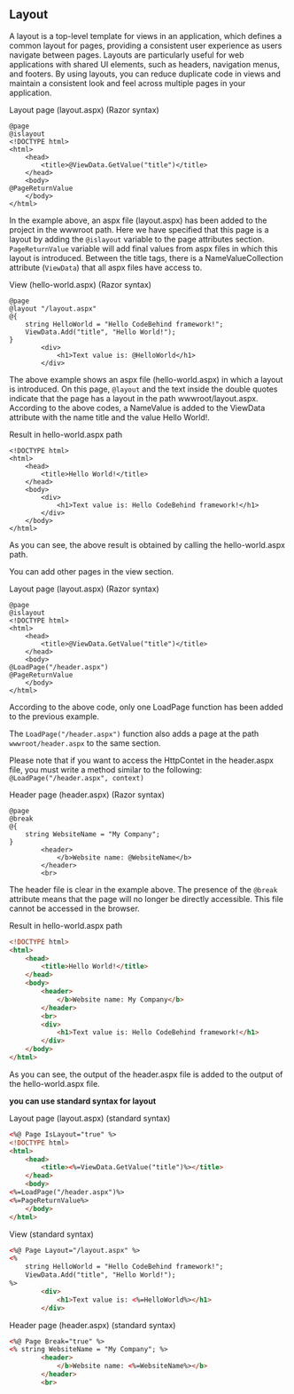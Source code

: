 ## Layout
A layout is a top-level template for views in an application, which defines a common layout for pages, providing a consistent user experience as users navigate between pages. Layouts are particularly useful for web applications with shared UI elements, such as headers, navigation menus, and footers. By using layouts, you can reduce duplicate code in views and maintain a consistent look and feel across multiple pages in your application.

Layout page (layout.aspx) (Razor syntax)
```cshtml
@page
@islayout
<!DOCTYPE html>
<html>
	<head>
		<title>@ViewData.GetValue("title")</title>
	</head>
	<body>
@PageReturnValue
	</body>
</html>
```

In the example above, an aspx file (layout.aspx) has been added to the project in the wwwroot path.
Here we have specified that this page is a layout by adding the `@islayout` variable to the page attributes section. `PageReturnValue` variable will add final values from aspx files in which this layout is introduced. Between the title tags, there is a NameValueCollection attribute (`ViewData`) that all aspx files have access to.

View (hello-world.aspx) (Razor syntax)
```cshtml
@page
@layout "/layout.aspx"
@{
    string HelloWorld = "Hello CodeBehind framework!";
    ViewData.Add("title", "Hello World!");
}
        <div>
            <h1>Text value is: @HelloWorld</h1>
        </div>
```

The above example shows an aspx file (hello-world.aspx) in which a layout is introduced.
On this page, `@layout` and the text inside the double quotes indicate that the page has a layout in the path wwwroot/layout.aspx. According to the above codes, a NameValue is added to the ViewData attribute with the name title and the value Hello World!.

Result in hello-world.aspx path
```cshtml
<!DOCTYPE html>
<html>
	<head>
		<title>Hello World!</title>
	</head>
	<body>
		<div>
			<h1>Text value is: Hello CodeBehind framework!</h1>
		</div>
	</body>
</html>
```

As you can see, the above result is obtained by calling the hello-world.aspx path.

You can add other pages in the view section.

Layout page (layout.aspx) (Razor syntax)
```cshtml
@page
@islayout
<!DOCTYPE html>
<html>
	<head>
		<title>@ViewData.GetValue("title")</title>
	</head>
	<body>
@LoadPage("/header.aspx")
@PageReturnValue
	</body>
</html>
```

According to the above code, only one LoadPage function has been added to the previous example.

The `LoadPage("/header.aspx")` function also adds a page at the path `wwwroot/header.aspx` to the same section.

Please note that if you want to access the HttpContet in the header.aspx file, you must write a method similar to the following:
`@LoadPage("/header.aspx", context)`

Header page (header.aspx) (Razor syntax)
```cshtml
@page
@break
@{
    string WebsiteName = "My Company";
}
        <header>
            </b>Website name: @WebsiteName</b>
        </header>
        <br>
```

The header file is clear in the example above. The presence of the `@break` attribute means that the page will no longer be directly accessible. This file cannot be accessed in the browser.

Result in hello-world.aspx path
```html
<!DOCTYPE html>
<html>
	<head>
		<title>Hello World!</title>
	</head>
	<body>
		<header>
			</b>Website name: My Company</b>
		</header>
		<br>
		<div>
			<h1>Text value is: Hello CodeBehind framework!</h1>
		</div>
	</body>
</html>
```

As you can see, the output of the header.aspx file is added to the output of the hello-world.aspx file.

**you can use standard syntax for layout**

Layout page (layout.aspx) (standard syntax)
```html
<%@ Page IsLayout="true" %>
<!DOCTYPE html>
<html>
	<head>
		<title><%=ViewData.GetValue("title")%></title>
	</head>
	<body>
<%=LoadPage("/header.aspx")%>
<%=PageReturnValue%>
	</body>
</html>
```

View (standard syntax)
```html
<%@ Page Layout="/layout.aspx" %>
<%
    string HelloWorld = "Hello CodeBehind framework!";
    ViewData.Add("title", "Hello World!");
%>
        <div>
            <h1>Text value is: <%=HelloWorld%></h1>
        </div>
```

Header page (header.aspx) (standard syntax)
```html
<%@ Page Break="true" %>
<% string WebsiteName = "My Company"; %>
        <header>
            </b>Website name: <%=WebsiteName%></b>
        </header>
        <br>
```
